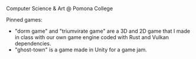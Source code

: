 Computer Science & Art @ Pomona College

Pinned games: 
- "dorm game" and "triumvirate game" are a 3D and 2D game that I made in class with our own game engine coded with Rust and Vulkan dependencies. 
- "ghost-town" is a game made in Unity for a game jam.
